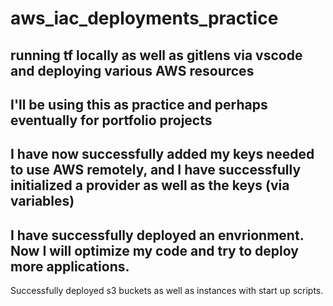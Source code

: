 # aws_iac_deployments_practice
running tf locally as well as gitlens via vscode and deploying various AWS resources
-
I'll be using this as practice and perhaps eventually for portfolio projects
-
I have now successfully added my keys needed to use AWS remotely, and I have successfully initialized a provider as well as the keys (via variables) 
-
I have successfully deployed an envrionment. Now I will optimize my code and try to deploy more applications.
-
Successfully deployed s3 buckets as well as instances with start up scripts. 